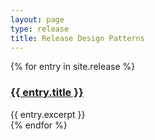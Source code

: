 ```yaml
---
layout: page
type: release
title: Release Design Patterns
---
```

{% for entry in site.release %}
<div class="pattern">
    <h3><a href="{{ entry.url }}">{{ entry.title }}</a></h3>
    {{ entry.excerpt }}
</div>
{% endfor %}
